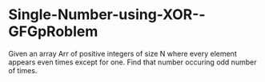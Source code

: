 # Single-Number-using-XOR--GFGpRoblem
Given an array Arr of positive integers of size N where every element appears even times except for one. Find that number occuring odd number of times.
